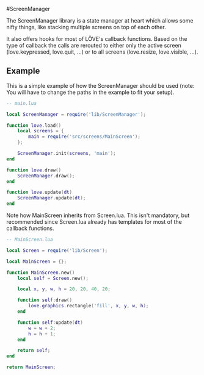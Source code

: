 #ScreenManager

The ScreenManager library is a state manager at heart which allows some nifty things, like stacking multiple screens on top of each other.

It also offers hooks for most of LÖVE's callback functions. Based on the type of callback the calls are rerouted to either only the active screen (love.keypressed, love.quit, ...) or to all screens (love.resize, love.visible, ...).

## Example

This is a simple example of how the ScreenManager should be used (note: You will have to change the paths in the example to fit your setup).

```lua
-- main.lua

local ScreenManager = require('lib/ScreenManager');

function love.load()
    local screens = {
        main = require('src/screens/MainScreen');
    };

    ScreenManager.init(screens, 'main');
end

function love.draw()
    ScreenManager.draw();
end

function love.update(dt)
    ScreenManager.update(dt);
end
```
Note how MainScreen inherits from Screen.lua. This isn't mandatory, but recommended since Screen.lua already has templates for most of the callback functions.

```lua
-- MainScreen.lua

local Screen = require('lib/Screen');

local MainScreen = {};

function MainScreen.new()
    local self = Screen.new();

    local x, y, w, h = 20, 20, 40, 20;

    function self:draw()
        love.graphics.rectangle('fill', x, y, w, h);
    end

    function self:update(dt)
        w = w + 2;
        h = h + 1;
    end

    return self;
end

return MainScreen;
```
